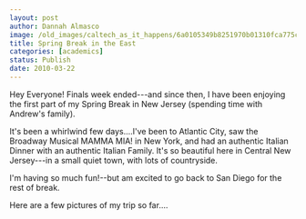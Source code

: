 ```yaml
---
layout: post
author: Dannah Almasco
image: /old_images/caltech_as_it_happens/6a0105349b8251970b01310fca775c970c.jpg
title: Spring Break in the East
categories: [academics]
status: Publish
date: 2010-03-22
---
```



Hey Everyone!
Finals week ended---and since then, I have been enjoying the first part of my Spring Break in New Jersey (spending time with Andrew's family).

It's been a whirlwind few days....I've been to Atlantic City, saw the Broadway Musical MAMMA MIA! in New York, and had an authentic Italian Dinner with an authentic Italian Family. It's so beautiful here in Central New Jersey---in a small quiet town, with lots of countryside.

I'm having so much fun!--but am excited to go back to San Diego for the rest of break.

Here are a few pictures of my trip so far....

